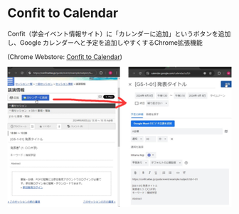 # Confit to Calendar

Confit（学会イベント情報サイト）に「カレンダーに追加」というボタンを追加し、Google カレンダーへと予定を追加しやすくするChrome拡張機能

(Chrome Webstore: [Confit to Calendar](https://chromewebstore.google.com/detail/confit-to-calendar/dinagahlibbjlffmalfopaihhgbciojo))

![](misc/images/description-image.png)
